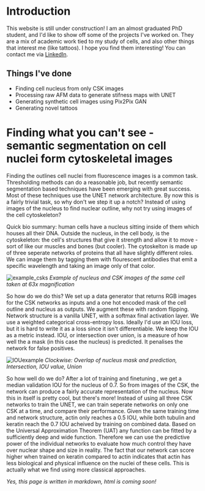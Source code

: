 # Introduction

This website is still under construction! I am an almost graduated PhD student, and I'd like to show off some of the projects I've worked on. They are a mix of academic work tied to my study of cells, and also other things that interest me (like tattoos). I hope you find them interesting! You can contact me via [LinkedIn](https://www.linkedin.com/in/michael-keeling/).

## Things I've done

- Finding cell nucleus from only CSK images
- Processing raw AFM data to generate stifness maps with UNET
- Generating synthetic cell images using Pix2Pix GAN
- Generating novel tattoos

# Finding what you can't see - semantic segmentation on cell nuclei form cytoskeletal images 

Finding the outlines cell nuclei from fluorescence images is a common task. Thresholding methods can do a reasonable job, but recently semantic segmentation based techniques have been emerging with great success. Most of these techniques use the UNET network architecture. By now this is a fairly trivial task, so why don't we step it up a notch? Instead of using images of the nucleus to find nuclear outline, why not try using images of the cell cytoskeleton?

Quick bio summary: human cells have a nucleus sitting inside of them which houses all their DNA. Outside the nucleus, in the cell body, is the cytoskeleton: the cell's structures that give it strength and allow it to move - sort of like our muscles and bones (but cooler). The cytoskelton is made up of three seperate networks of proteins that all have slightly different roles. We can image them by tagging them with flourescent antibodies that emit a specific wavelength and taking an image only of that color.

![example_csks](https://user-images.githubusercontent.com/67687023/94991446-1a94ae80-057b-11eb-8cd3-3725156115a0.png)
*Example of nucleus and CSK images of the same cell taken at 63x magnification*

So how do we do this? We set up a data generator that returns RGB images for the CSK networks as inputs and a one hot encoded mask of the cell outline and nucleus as outputs. We augment these with random flipping. Network structure is a vanilla UNET, with a softmax final activation layer. We use a weighted categorical cross-entropy loss. Ideally I'd use an IOU loss, but it is hard to write it as a loss since it isn't differentiable. We keep the IOU as a metric instead. IOU, or intersection over union, is a measure of how well the a mask (in this case the nucleus) is predicted. It penalises the network for false positives.

![IOUexample](https://user-images.githubusercontent.com/67687023/95016341-534f8900-064a-11eb-9940-74de6e6a4d4b.png)
*Clockwise: Overlap of nucleus mask and prediction, Intersection, IOU value, Union*

So how well do we do? After a lot of training and finetuning , we get a median validation IOU for the nucleus of 0.7. So from images of the CSK, the network can produce a fairly accurate representation of the nucleus. Now this in itself is pretty cool, but there's more! Instead of using all three CSK networks to train the UNET, we can train seperate networks on only one CSK at a time, and compare their performance. Given the same training time and network structure, actin only reaches a 0.5 IOU, while both tubulin and keratin reach the 0.7 IOU acheived by training on combined data. Based on the Universal Approximation Theorem (UAT) any function can be fitted by a sufficiently deep and wide function. Therefore we can use the predictive power of the individual networks to evaluate how much control they have over nuclear shape and size in reality. The fact that our network can score higher when trained on keratin compared to actin indicates that actin has less biological and physical influence on the nuclei of these cells. This is actually what we find using more classical approaches. 

*Yes, this page is written in markdown, html is coming soon!*
